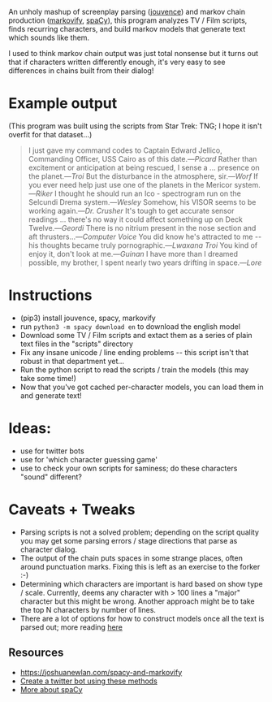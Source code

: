 An unholy mashup of screenplay parsing ([jouvence](https://bolt80.com/jouvence/)) and markov chain production ([markovify](https://github.com/jsvine/markovify), [spaCy](https://spacy.io/)), this program analyzes TV / Film scripts, finds recurring characters, and build markov models that generate text which sounds like them.

I used to think markov chain output was just total nonsense but it turns out that if characters written differently enough, it's very easy to see differences in chains built from their dialog!

# Example output
(This program was built using the scripts from Star Trek: TNG; I hope it isn't overfit for that dataset...)

> I just gave my command codes to Captain Edward Jellico, Commanding Officer, USS Cairo as of this date.&mdash;<cite>Picard</cite>
> Rather than excitement or anticipation at being rescued, I sense a ... presence on the planet.&mdash;<cite>Troi</cite>
> But the disturbance in the atmosphere, sir.&mdash;<cite>Worf</cite>
> If you ever need help just use one of the planets in the Mericor system.&mdash;<cite>Riker</cite>
> I thought he should run an Ico - spectrogram run on the Selcundi Drema system.&mdash;<cite>Wesley</cite>
> Somehow, his VISOR seems to be working again.&mdash;<cite>Dr. Crusher</cite>
> It's tough to get accurate sensor readings ... there's no way it could affect something up on Deck Twelve.&mdash;<cite>Geordi</cite>
> There is no nitrium present in the nose section and aft thrusters...&mdash;<cite>Computer Voice</cite>
> You did know he's attracted to me -- his thoughts became truly pornographic.&mdash;<cite>Lwaxana Troi</cite>
> You kind of enjoy it, don't look at me.&mdash;<cite>Guinan</cite>
> I have more than I dreamed possible, my brother, I spent nearly two years drifting in space.&mdash;<cite>Lore</cite>

# Instructions
* (pip3) install jouvence, spacy, markovify
* run `python3 -m spacy download en` to download the english model
* Download some TV / Film scripts and extact them as a series of plain text files in the "scripts" directory
* Fix any insane unicode / line ending problems -- this script isn't that robust in that department yet...
* Run the python script to read the scripts / train the models (this may take some time!)
* Now that you've got cached per-character models, you can load them in and generate text!

# Ideas:
* use for twitter bots
* use for 'which character guessing game'
* use to check your own scripts for saminess; do these characters "sound" different?

# Caveats + Tweaks
* Parsing scripts is not a solved problem; depending on the script quality you may get some parsing errors / stage directions that parse as character dialog.
* The output of the chain puts spaces in some strange places, often around punctuation marks.  Fixing this is left as an exercise to the forker :-)
* Determining which characters are important is hard based on show type / scale.  Currently, deems any character with > 100 lines a "major" character but this might be wrong.  Another approach might be to take the top N characters by number of lines.
* There are a lot of options for how to construct models once all the text is parsed out; more reading [here](https://github.com/jsvine/markovify/blob/master/README.md)

## Resources
* <https://joshuanewlan.com/spacy-and-markovify>
* [Create a twitter bot using these methods](https://github.com/cdorsey/twitter-simulator)
* [More about spaCy](https://www.analyticsvidhya.com/blog/2017/04/natural-language-processing-made-easy-using-spacy-%E2%80%8Bin-python/)
